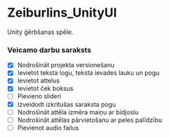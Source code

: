 # Zeiburlins_UnityUI
Unity ģērbšanas spēle.
### Veicamo darbu saraksts
- [x] Nodrošināt projekta versionešanu
- [x] Ievietot teksta logu, teksta ievades lauku un pogu
- [x] Ievietot attelus
- [x] Ievietot ček boksus
- [ ] Pievieno slideri
- [x]  Izveidodt izkritušas saraksta pogu
- [ ]  Nodrošināt attēla izmēra maiņu ar bīdjoslu 
- [ ]  Nodrošināt attēlas pārvietošanu ar peles palīdzību
- [ ]  Pievienot audio failus
